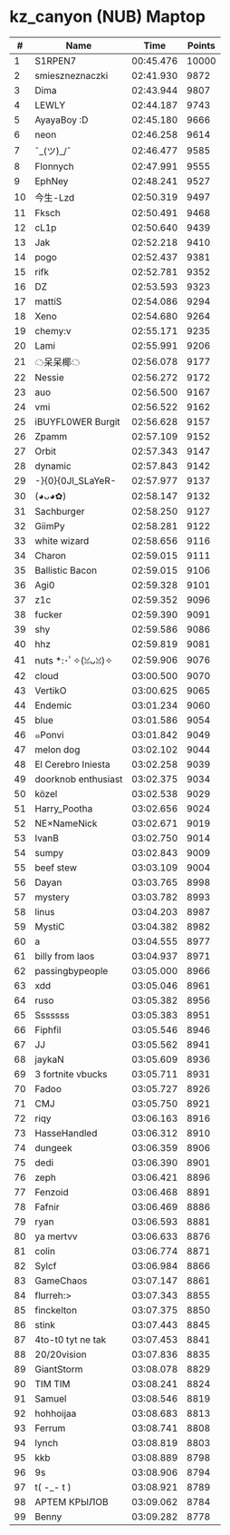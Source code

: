 # kz_canyon (NUB) Maptop

|  # | Name | Time | Points |
|-------------- | -------------- | -------------- | -------------- | 
| 1 | S1RPEN7 | 00:45.476 | 10000 | 
| 2 | smieszneznaczki | 02:41.930 | 9872 | 
| 3 | Dima | 02:43.944 | 9807 | 
| 4 | LEWLY | 02:44.187 | 9743 | 
| 5 | AyayaBoy :D | 02:45.180 | 9666 | 
| 6 | neon | 02:46.258 | 9614 | 
| 7 | ¯\_(ツ)_/¯ | 02:46.477 | 9585 | 
| 8 | Flonnych | 02:47.991 | 9555 | 
| 9 | EphNey | 02:48.241 | 9527 | 
| 10 | 今生-Lzd | 02:50.319 | 9497 | 
| 11 | Fksch | 02:50.491 | 9468 | 
| 12 | cL1p | 02:50.640 | 9439 | 
| 13 | Jak | 02:52.218 | 9410 | 
| 14 | pogo | 02:52.437 | 9381 | 
| 15 | rifk | 02:52.781 | 9352 | 
| 16 | DZ | 02:53.593 | 9323 | 
| 17 | mattiS | 02:54.086 | 9294 | 
| 18 | Xeno | 02:54.680 | 9264 | 
| 19 | chemy:v | 02:55.171 | 9235 | 
| 20 | Lami | 02:55.991 | 9206 | 
| 21 | ☁呆呆椰☁ | 02:56.078 | 9177 | 
| 22 | Nessie | 02:56.272 | 9172 | 
| 23 | auo | 02:56.500 | 9167 | 
| 24 | vmi | 02:56.522 | 9162 | 
| 25 | iBUYFL0WER Burgit | 02:56.628 | 9157 | 
| 26 | Zpamm | 02:57.109 | 9152 | 
| 27 | Orbit | 02:57.343 | 9147 | 
| 28 | dynamic | 02:57.843 | 9142 | 
| 29 | -}{0}{0JI_SLaYeR- | 02:57.977 | 9137 | 
| 30 | (◕ᴗ◕✿) | 02:58.147 | 9132 | 
| 31 | Sachburger | 02:58.250 | 9127 | 
| 32 | GiimPy | 02:58.281 | 9122 | 
| 33 | white wizard | 02:58.656 | 9116 | 
| 34 | Charon | 02:59.015 | 9111 | 
| 35 | Ballistic Bacon | 02:59.015 | 9106 | 
| 36 | Agi0 | 02:59.328 | 9101 | 
| 37 | z1c | 02:59.352 | 9096 | 
| 38 | fucker | 02:59.390 | 9091 | 
| 39 | shy | 02:59.586 | 9086 | 
| 40 | hhz | 02:59.819 | 9081 | 
| 41 | nuts *:･ﾟ✧(ꈍᴗꈍ)✧ | 02:59.906 | 9076 | 
| 42 | cloud | 03:00.500 | 9070 | 
| 43 | VertikO | 03:00.625 | 9065 | 
| 44 | Endemic | 03:01.234 | 9060 | 
| 45 | blue | 03:01.586 | 9054 | 
| 46 | ๑Ponvi | 03:01.842 | 9049 | 
| 47 | melon dog | 03:02.102 | 9044 | 
| 48 | El Cerebro Iniesta | 03:02.258 | 9039 | 
| 49 | doorknob enthusiast | 03:02.375 | 9034 | 
| 50 | közel | 03:02.538 | 9029 | 
| 51 | Harry_Pootha | 03:02.656 | 9024 | 
| 52 | NE×NameNick | 03:02.671 | 9019 | 
| 53 | IvanB | 03:02.750 | 9014 | 
| 54 | sumpy | 03:02.843 | 9009 | 
| 55 | beef stew | 03:03.109 | 9004 | 
| 56 | Dayan | 03:03.765 | 8998 | 
| 57 | mystery | 03:03.782 | 8993 | 
| 58 | linus | 03:04.203 | 8987 | 
| 59 | MystiC | 03:04.382 | 8982 | 
| 60 | a | 03:04.555 | 8977 | 
| 61 | billy from laos | 03:04.937 | 8971 | 
| 62 | passingbypeople | 03:05.000 | 8966 | 
| 63 | xdd | 03:05.046 | 8961 | 
| 64 | ruso | 03:05.382 | 8956 | 
| 65 | Sssssss | 03:05.383 | 8951 | 
| 66 | Fiphfil | 03:05.546 | 8946 | 
| 67 | JJ | 03:05.562 | 8941 | 
| 68 | jaykaN | 03:05.609 | 8936 | 
| 69 | 3 fortnite vbucks | 03:05.711 | 8931 | 
| 70 | Fadoo | 03:05.727 | 8926 | 
| 71 | CMJ | 03:05.750 | 8921 | 
| 72 | riqy | 03:06.163 | 8916 | 
| 73 | HasseHandled | 03:06.312 | 8910 | 
| 74 | dungeek | 03:06.359 | 8906 | 
| 75 | dedi | 03:06.390 | 8901 | 
| 76 | zeph | 03:06.421 | 8896 | 
| 77 | Fenzoid | 03:06.468 | 8891 | 
| 78 | Fafnir | 03:06.469 | 8886 | 
| 79 | ryan | 03:06.593 | 8881 | 
| 80 | ya mertvv | 03:06.633 | 8876 | 
| 81 | colin | 03:06.774 | 8871 | 
| 82 | Sylcf | 03:06.984 | 8866 | 
| 83 | GameChaos | 03:07.147 | 8861 | 
| 84 | flurreh:> | 03:07.343 | 8855 | 
| 85 | finckelton | 03:07.375 | 8850 | 
| 86 | stink | 03:07.443 | 8845 | 
| 87 | 4to-t0 tyt ne tak | 03:07.453 | 8841 | 
| 88 | 20/20vision | 03:07.836 | 8835 | 
| 89 | GiantStorm | 03:08.078 | 8829 | 
| 90 | TIM TIM | 03:08.241 | 8824 | 
| 91 | Samuel | 03:08.546 | 8819 | 
| 92 | hohhoijaa | 03:08.683 | 8813 | 
| 93 | Ferrum | 03:08.741 | 8808 | 
| 94 | lynch | 03:08.819 | 8803 | 
| 95 | kkb | 03:08.889 | 8798 | 
| 96 | 9s | 03:08.906 | 8794 | 
| 97 | t( -_- t ) | 03:08.921 | 8789 | 
| 98 | АРТЕМ КРЫЛОВ | 03:09.062 | 8784 | 
| 99 | Benny | 03:09.282 | 8778 | 


